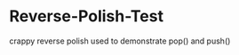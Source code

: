 Reverse-Polish-Test
===================

crappy reverse polish used to demonstrate pop() and push()
